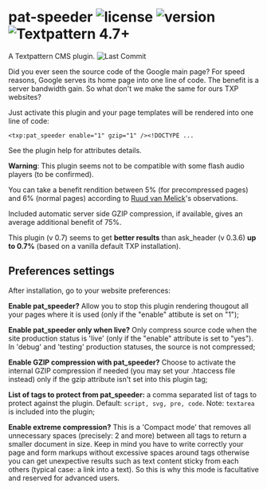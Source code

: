 # pat-speeder ![license](https://img.shields.io/github/license/cara-tm/pat_speeder.svg?maxAge=3600) ![version](https://img.shields.io/github/tag/cara-tm/pat_speeder.svg) ![Textpattern 4.7+](https://img.shields.io/badge/Textpattern-4.7%2B-brightgreen.svg?maxAge=3600)

A Textpattern CMS plugin. ![Last Commit](https://img.shields.io/github/last-commit/cara-tm/pat_speeder.svg)

Did you ever seen the source code of the Google main page? For speed reasons, Google serves its home page into one line of code. The benefit is a server bandwidth gain. So what don't we make the same for ours TXP websites?

Just activate this plugin and your page templates will be rendered into one line of code:

    <txp:pat_speeder enable="1" gzip="1" /><!DOCTYPE ...

See the plugin help for attributes details.

**Warning**: This plugin seems not to be compatible with some flash audio players (to be confirmed).

You can take a benefit rendition between 5% (for precompressed pages) and 6% (normal pages) according to [Ruud van Melick](https://vanmelick.com/)'s observations.

Included automatic server side GZIP compression, if available, gives an average additional benefit of 75%.

This plugin (v 0.7) seems to get **better results** than ask_header (v 0.3.6) **up to 0.7%** (based on a vanilla default TXP installation).

## Preferences settings

After installation, go to your website preferences:

**Enable pat_speeder?** Allow you to stop this plugin rendering thougout all your pages where it is used (only if the "enable" attibute is set on "1");

**Enable pat_speeder only when live?** Only compress source code when the site production status is 'live' (only if the "enable" attribute is set to "yes"). In 'debug' and 'testing' production statuses, the source is not compressed;

**Enable GZIP compression with pat_speeder?** Choose to activate the internal GZIP compression if needed (you may set your .htaccess file instead) only if the gzip attribute isn't set into this plugin tag;

**List of tags to protect from pat_speeder:** a comma separated list of tags to protect against the plugin. Default: `script, svg, pre, code`. Note: `textarea` is included into the plugin;

**Enable extreme compression?** This is a 'Compact mode' that removes all unnecessary spaces (precisely: 2 and more) between all tags to return a smaller document in size. Keep in mind you have to write correctly your page and form markups without excessive spaces around tags otherwise you can get unexpective results such as text content sticky from each others (typical case: a link into a text). So this is why this mode is facultative and reserved for advanced users.




